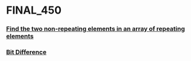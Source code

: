# FINAL_450
<h3><a href = "https://www.geeksforgeeks.org/problems/finding-the-numbers0215/1">Find the two non-repeating elements in an array of repeating elements</a></h2>
<h3><a href="https://www.geeksforgeeks.org/problems/bit-difference-1587115620/1">Bit Difference</a></h2>
<h3><a href=""></a></h2>
<h3><a href=""></a></h2>
<h3><a href=""></a></h2>
<h3><a href=""></a></h2>
<h3><a href=""></a></h2>
<h3><a href=""></a></h2>
